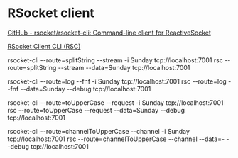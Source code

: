 # RSocket client

[GitHub - rsocket/rsocket-cli: Command-line client for ReactiveSocket](https://github.com/rsocket/rsocket-cli)

[RSocket Client CLI (RSC)](https://github.com/making/rsc)

rsocket-cli --route=splitString --stream -i Sunday tcp://localhost:7001
rsc --route=splitString --stream --data=Sunday tcp://localhost:7001


rsocket-cli --route=log --fnf -i Sunday tcp://localhost:7001
rsc --route=log --fnf --data=Sunday --debug tcp://localhost:7001

rsocket-cli --route=toUpperCase --request -i Sunday tcp://localhost:7001
rsc --route=toUpperCase --request --data=Sunday --debug tcp://localhost:7001


rsocket-cli --route=channelToUpperCase --channel -i Sunday tcp://localhost:7001
rsc --route=channelToUpperCase --channel --data=- --debug tcp://localhost:7001
